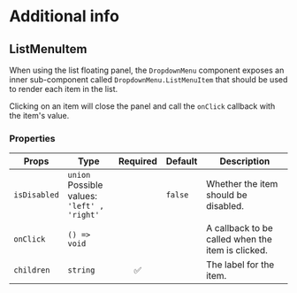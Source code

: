 # Additional info

## ListMenuItem

When using the list floating panel, the `DropdownMenu` component exposes an inner sub-component called `DropdownMenu.ListMenuItem` that should be used to render each item in the list.

Clicking on an item will close the panel and call the `onClick` callback with the item's value.

### Properties

| Props        | Type                                                | Required | Default | Description                                       |
| ------------ | --------------------------------------------------- | :------: | ------- | ------------------------------------------------- |
| `isDisabled` | `union`<br/>Possible values:<br/>`'left' , 'right'` |          | `false` | Whether the item should be disabled.              |
| `onClick`    | `() => void`                                        |          |         | A callback to be called when the item is clicked. |
| `children`   | `string`                                            |    ✅    |         | The label for the item.                           |

